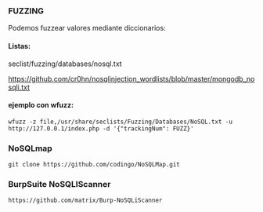 ### FUZZING

Podemos fuzzear valores mediante diccionarios:

#### Listas:
seclist/fuzzing/databases/nosql.txt

https://github.com/cr0hn/nosqlinjection_wordlists/blob/master/mongodb_nosqli.txt

#### ejemplo con wfuzz:

    wfuzz -z file,/usr/share/seclists/Fuzzing/Databases/NoSQL.txt -u http://127.0.0.1/index.php -d '{"trackingNum": FUZZ}'


### NoSQLmap

    git clone https://github.com/codingo/NoSQLMap.git


### BurpSuite NoSQLIScanner

    https://github.com/matrix/Burp-NoSQLiScanner

